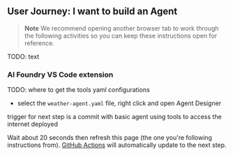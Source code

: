 
<!--
  <<< Author notes: Step 4 >>>
  Start this step by acknowledging the previous step.
  Define terms and link to docs.github.com.
  TBD-step-4-notes.
-->

## User Journey: I want to build an Agent

> **Note**
> We recommend opening another browser tab to work through the following activities so you can keep these instructions open for reference.

TODO: text

### AI Foundry VS Code extension

TODO: where to get the tools yaml configurations

- select the `weather-agent.yaml` file, right click and open Agent Designer


trigger for next step is a commit with basic agent using tools to access the internet deployed

Wait about 20 seconds then refresh this page (the one you're following instructions from). [GitHub Actions](https://docs.github.com/en/actions) will automatically update to the next step.
